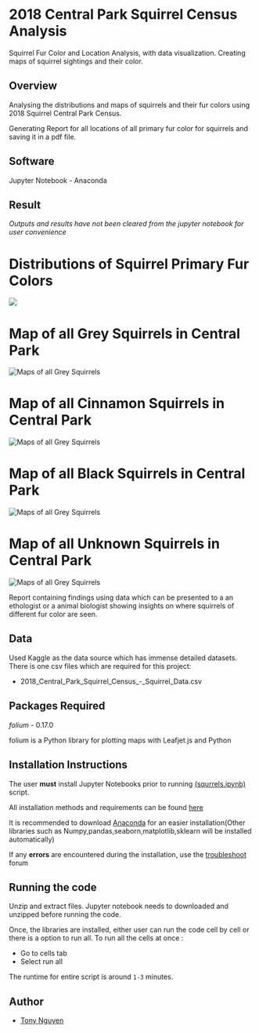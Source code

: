 # 2018 Central Park Squirrel Census Analysis

Squirrel Fur Color and Location Analysis, with data visualization. Creating maps of squirrel sightings and their color.

## Overview

Analysing the distributions and maps of squirrels and their fur colors using 2018 Squirrel Central Park Census.

Generating Report for all locations of all primary fur color for squirrels and saving it in a pdf file.

## Software 
Jupyter Notebook - Anaconda 


## Result

*Outputs and results have not been cleared from the jupyter notebook for user convenience*

# Distributions of Squirrel Primary Fur Colors

![](Images\distributions_of_primaryfurcolor.png)


# Map of all Grey Squirrels in Central Park
![Maps of all Grey Squirrels](Images\map_of_all_grey_squirrels.png)

# Map of all Cinnamon Squirrels in Central Park
![Maps of all Grey Squirrels](Images\map_of_all_cinnamon_squirrels.png)

# Map of all Black Squirrels in Central Park
![Maps of all Grey Squirrels](Images\map_of_all_black_squirrels.png)

# Map of all Unknown Squirrels in Central Park
![Maps of all Grey Squirrels](Images\map_of_all_unknown_squirrels.png)

Report containing findings using data which can be presented to a an ethologist or a animal biologist showing insights on where squirrels of different fur color are seen.


## Data
Used Kaggle as the data source which has immense detailed datasets. There is one csv files which are required for this project:
 - 2018_Central_Park_Squirrel_Census_-_Squirrel_Data.csv

## Packages Required

*folium* -  0.17.0 

folium is a Python library for plotting maps with Leafjet.js and Python

## Installation Instructions
The user **must**  install Jupyter Notebooks prior to running [(squrrels.ipynb)](squrrels.ipynb) script.

All installation methods and requirements can be found [here](https://docs.jupyter.org/en/latest/install/notebook-classic.html#:~:text=Jupyter%20installation%20requires%20Python%203.3,%2C%20pip%2C%20instead%20of%20Anaconda.)

It is recommended to download [Anaconda](https://www.anaconda.com/products/distribution) for an easier installation(Other libraries such as Numpy,pandas,seaborn,matplotlib,sklearn will be installed automatically)

If any **errors** are encountered during the installation, use the [troubleshoot](https://docs.anaconda.com/anaconda/user-guide/troubleshooting/) forum


## Running the code

Unzip and extract files. Jupyter notebook needs to downloaded and unzipped before running the code.

Once, the libraries are installed, either user can run the code cell by cell or there is a option to run all.
To run all the cells at once :
- Go to cells tab
- Select run all

The runtime for entire script is around `1-3` minutes.

## Author

- [Tony Nguyen](https://github.com/colonistz-1)